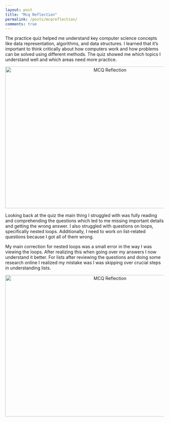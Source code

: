 ```yaml
---
layout: post
title: "Mcq Reflection"
permalink: /posts/mcqreflection/
comments: true
---
```

The practice quiz helped me understand key computer science concepts like data representation, algorithms, and data structures. I learned that it’s important to think critically about how computers work and how problems can be solved using different methods. The quiz showed me which topics I understand well and which areas need more practice.

<div style="text-align: center;">
  <img src="{{site.baseurl}}/images/Mcqreflection.png" width="650px" height="450px" alt="MCQ Reflection">
</div>


Looking back at the quiz the main thing I struggled with was fully reading and comprehending the questions which led to me missing important details and getting the wrong answer. I also struggled with questions on loops, specifically nested loops. Additionally, I need to work on list-related questions because I got all of them wrong.

My main correction for nested loops was a small error in the way I was viewing the loops. After realizing this when going over my answers I now understand it better. For lists after reviewing the questions and doing some research online I realized my mistake was I was skipping over crucial steps in understanding lists.
<div style="text-align: center;">
  <img src="{{site.baseurl}}/images/loops.png" width="650px" height="450px" alt="MCQ Reflection">
</div>